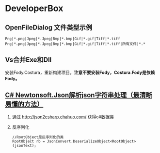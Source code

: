 # DeveloperBox



## OpenFileDialog 文件类型示例

```
Png|*.png|Jpeg|*.Jpeg|Bmp|*.bmp|Gif|*.gif|Tiff|*.tiff
Png|*.png|Jpeg|*.Jpeg|Bmp|*.bmp|Gif|*.gif|Tiff|*.tiff|所有文件|*.*
```



## Vs合并Exe和Dll

安装Fody.Costura，重新构建项目。**注意不要安装Fody，Costura.Fody是依赖Fody。**



## [C# Newtonsoft.Json解析json字符串处理（最清晰易懂的方法）](https://www.cnblogs.com/zouhao/p/11420072.html)

1. 通过 http://json2csharp.chahuo.com/ 获得c#数据类

2. 反序列化

   ```
   //RootObject是反序列化的类
   RootObject rb = JsonConvert.DeserializeObject<RootObject>(jsonText);
   ```

